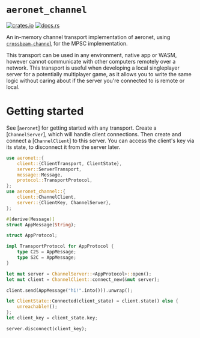 # `aeronet_channel`

[![crates.io](https://img.shields.io/crates/v/aeronet_channel.svg)](https://crates.io/crates/aeronet_channel)
[![docs.rs](https://img.shields.io/docsrs/aeronet_channel)](https://docs.rs/aeronet_channel)

An in-memory channel transport implementation of aeronet, using
[`crossbeam-channel`](https://docs.rs/crossbeam-channel) for the MPSC implementation.

This transport can be used in any environment, native app or WASM, however cannot communicate with
other computers remotely over a network. This transport is useful when developing a local
singleplayer server for a potentially multiplayer game, as it allows you to write the same logic
without caring about if the server you're connected to is remote or local.

# Getting started

See [`aeronet`] for getting started with any transport. Create a [`ChannelServer`], which will
handle client connections. Then create and connect a [`ChannelClient`] to this server. You can
access the client's key via its state, to disconnect it from the server later.

```rust
use aeronet::{
    client::{ClientTransport, ClientState},
    server::ServerTransport,
    message::Message,
    protocol::TransportProtocol,
};
use aeronet_channel::{
    client::ChannelClient,
    server::{ClientKey, ChannelServer},
};

#[derive(Message)]
struct AppMessage(String);

struct AppProtocol;

impl TransportProtocol for AppProtocol {
    type C2S = AppMessage;
    type S2C = AppMessage;
}

let mut server = ChannelServer::<AppProtocol>::open();
let mut client = ChannelClient::connect_new(&mut server);

client.send(AppMessage("hi!".into())).unwrap();

let ClientState::Connected(client_state) = client.state() else {
    unreachable!();
};
let client_key = client_state.key;

server.disconnect(client_key);
```

